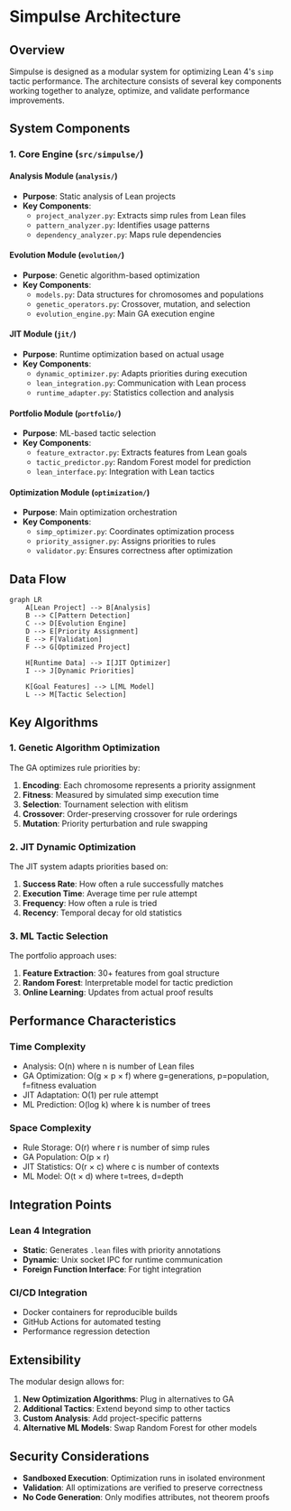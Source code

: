 # Simpulse Architecture

## Overview

Simpulse is designed as a modular system for optimizing Lean 4's `simp` tactic performance. The architecture consists of several key components working together to analyze, optimize, and validate performance improvements.

## System Components

### 1. Core Engine (`src/simpulse/`)

#### Analysis Module (`analysis/`)
- **Purpose**: Static analysis of Lean projects
- **Key Components**:
  - `project_analyzer.py`: Extracts simp rules from Lean files
  - `pattern_analyzer.py`: Identifies usage patterns
  - `dependency_analyzer.py`: Maps rule dependencies

#### Evolution Module (`evolution/`)
- **Purpose**: Genetic algorithm-based optimization
- **Key Components**:
  - `models.py`: Data structures for chromosomes and populations
  - `genetic_operators.py`: Crossover, mutation, and selection
  - `evolution_engine.py`: Main GA execution engine

#### JIT Module (`jit/`)
- **Purpose**: Runtime optimization based on actual usage
- **Key Components**:
  - `dynamic_optimizer.py`: Adapts priorities during execution
  - `lean_integration.py`: Communication with Lean process
  - `runtime_adapter.py`: Statistics collection and analysis

#### Portfolio Module (`portfolio/`)
- **Purpose**: ML-based tactic selection
- **Key Components**:
  - `feature_extractor.py`: Extracts features from Lean goals
  - `tactic_predictor.py`: Random Forest model for prediction
  - `lean_interface.py`: Integration with Lean tactics

#### Optimization Module (`optimization/`)
- **Purpose**: Main optimization orchestration
- **Key Components**:
  - `simp_optimizer.py`: Coordinates optimization process
  - `priority_assigner.py`: Assigns priorities to rules
  - `validator.py`: Ensures correctness after optimization

## Data Flow

```mermaid
graph LR
    A[Lean Project] --> B[Analysis]
    B --> C[Pattern Detection]
    C --> D[Evolution Engine]
    D --> E[Priority Assignment]
    E --> F[Validation]
    F --> G[Optimized Project]
    
    H[Runtime Data] --> I[JIT Optimizer]
    I --> J[Dynamic Priorities]
    
    K[Goal Features] --> L[ML Model]
    L --> M[Tactic Selection]
```

## Key Algorithms

### 1. Genetic Algorithm Optimization

The GA optimizes rule priorities by:
1. **Encoding**: Each chromosome represents a priority assignment
2. **Fitness**: Measured by simulated simp execution time
3. **Selection**: Tournament selection with elitism
4. **Crossover**: Order-preserving crossover for rule orderings
5. **Mutation**: Priority perturbation and rule swapping

### 2. JIT Dynamic Optimization

The JIT system adapts priorities based on:
1. **Success Rate**: How often a rule successfully matches
2. **Execution Time**: Average time per rule attempt
3. **Frequency**: How often a rule is tried
4. **Recency**: Temporal decay for old statistics

### 3. ML Tactic Selection

The portfolio approach uses:
1. **Feature Extraction**: 30+ features from goal structure
2. **Random Forest**: Interpretable model for tactic prediction
3. **Online Learning**: Updates from actual proof results

## Performance Characteristics

### Time Complexity
- Analysis: O(n) where n is number of Lean files
- GA Optimization: O(g × p × f) where g=generations, p=population, f=fitness evaluation
- JIT Adaptation: O(1) per rule attempt
- ML Prediction: O(log k) where k is number of trees

### Space Complexity
- Rule Storage: O(r) where r is number of simp rules
- GA Population: O(p × r) 
- JIT Statistics: O(r × c) where c is number of contexts
- ML Model: O(t × d) where t=trees, d=depth

## Integration Points

### Lean 4 Integration
- **Static**: Generates `.lean` files with priority annotations
- **Dynamic**: Unix socket IPC for runtime communication
- **Foreign Function Interface**: For tight integration

### CI/CD Integration
- Docker containers for reproducible builds
- GitHub Actions for automated testing
- Performance regression detection

## Extensibility

The modular design allows for:
1. **New Optimization Algorithms**: Plug in alternatives to GA
2. **Additional Tactics**: Extend beyond simp to other tactics
3. **Custom Analysis**: Add project-specific patterns
4. **Alternative ML Models**: Swap Random Forest for other models

## Security Considerations

- **Sandboxed Execution**: Optimization runs in isolated environment
- **Validation**: All optimizations are verified to preserve correctness
- **No Code Generation**: Only modifies attributes, not theorem proofs